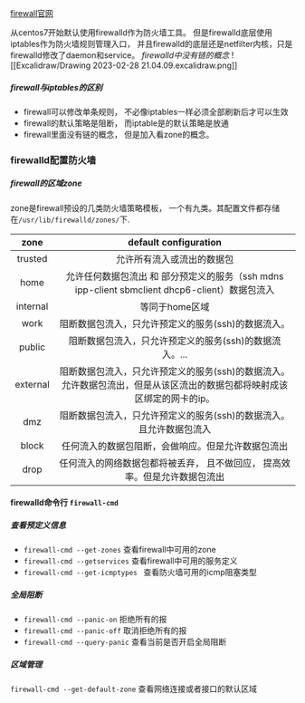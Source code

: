 [firewall官网]()

从centos7开始默认使用firewalld作为防火墙工具。 但是firewalld底层使用iptables作为防火墙规则管理入口， 并且firewalld的底层还是netfilter内核，只是firewalld修改了daemon和service。 *firewalld中没有链的概念*
![[Excalidraw/Drawing 2023-02-28 21.04.09.excalidraw.png]]

##### firewall与iptables的区别
- firewall可以修改单条规则， 不必像iptables一样必须全部刷新后才可以生效
- firewall的默认策略是阻断， 而iptable是的默认策略是放通
- firewall里面没有链的概念， 但是加入看zone的概念。

### firewalld配置防火墙
##### firewall的区域zone

zone是firewall预设的几类防火墙策略模板， 一个有九类。其配置文件都存储在`/usr/lib/firewalld/zones/`下.

|   zone   |                    default configuration                     |
| :------: | :----------------------------------------------------------: |
| trusted  |                  允许所有流入或流出的数据包                  |
|   home   | 允许任何数据包流出 和 部分预定义的服务（ssh mdns ipp-client sbmclient dhcp6-client）数据包流入 |
| internal |                 等同于home区域                                             |
|   work   |     阻断数据包流入，只允许预定义的服务(ssh)的数据流入。      |
|  public  |    阻断数据包流入，只允许预定义的服务(ssh)的数据流入。...    |
| external | 阻断数据包流入，只允许预定义的服务(ssh)的数据流入。允许数据包流出，但是从该区流出的数据包都将映射成该区绑定的网卡的ip。 |
|   dmz    | 阻断数据包流入，只允许预定义的服务(ssh)的数据流入。且允许数据包流入 |
|  block   |      任何流入的数据包阻断，会做响应。但是允许数据包流出      |
|   drop   | 任何流入的网络数据包都将被丢弃， 且不做回应， 提高效率。但是允许数据包流出 |

#### firewalld命令行 `firewall-cmd`

##### 查看预定义信息

- `firewall-cmd --get-zones`  	 查看firewall中可用的zone
- `firewall-cmd --getservices`   查看firewall中可用的服务定义
- `firewall-cmd --get-icmptypes ` 查看防火墙可用的icmp阻塞类型

#####  全局阻断

- `firewall-cmd --panic-on`		 拒绝所有的报
- `firewall-cmd --panic-off`       取消拒绝所有的报
- `firewall-cmd --query-panic`   查看当前是否开启全局阻断

##### 区域管理

`firewall-cmd --get-default-zone`  查看网络连接或者接口的默认区域

